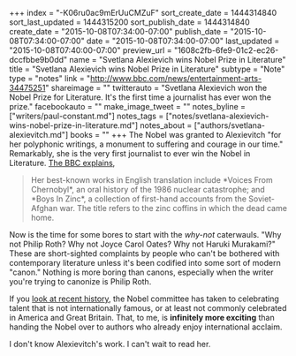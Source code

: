 +++
index = "-K06ru0ac9mErUuCMZuF"
sort_create_date = 1444314840
sort_last_updated = 1444315200
sort_publish_date = 1444314840
create_date = "2015-10-08T07:34:00-07:00"
publish_date = "2015-10-08T07:34:00-07:00"
date = "2015-10-08T07:34:00-07:00"
last_updated = "2015-10-08T07:40:00-07:00"
preview_url = "1608c2fb-6fe9-01c2-ec26-dccfbbe9b0dd"
name = "Svetlana Alexievich wins Nobel Prize in Literature"
title = "Svetlana Alexievich wins Nobel Prize in Literature"
subtype = "Note"
type = "notes"
link = "http://www.bbc.com/news/entertainment-arts-34475251"
shareimage = ""
twitterauto = "Svetlana Alexievich won the Nobel Prize for Literature. It's the first time a journalist has ever won the prize."
facebookauto = ""
make_image_tweet = ""
notes_byline = ["writers/paul-constant.md"]
notes_tags = ["notes/svetlana-alexievich-wins-nobel-prize-in-literature.md"]
notes_about = ["authors/svetlana-alexievitch.md"]
books = ""
+++
The Nobel was granted to Alexievitch "for her polyphonic writings, a monument to suffering and courage in our time." Remarkably, she is the very first journalist to ever win the Nobel in Literature. [The BBC explains](http://www.bbc.com/news/entertainment-arts-34475251),

<blockquote>Her best-known works in English translation include *Voices From Chernobyl*, an oral history of the 1986 nuclear catastrophe; and *Boys In Zinc*, a collection of first-hand accounts from the Soviet-Afghan war. The title refers to the zinc coffins in which the dead came home.</blockquote>

Now is the time for some bores to start with the *why-not* caterwauls. "Why not Philip Roth? Why not Joyce Carol Oates? Why not Haruki Murakami?" These are short-sighted complaints by people who can't be bothered with contemporary literature unless it's been codified into some sort of modern "canon." Nothing is more boring than canons, especially when the writer you're trying to canonize is Philip Roth.

If you [look at recent history](http://www.nobelprize.org/nobel_prizes/literature/laureates/), the Nobel committee has taken to celebrating talent that is not internationally famous, or at least not commonly celebrated in America and Great Britain. That, to me, is **infinitely more exciting** than handing the Nobel over to authors who already enjoy international acclaim. 

I don't know Alexievitch's work. I can't wait to read her.